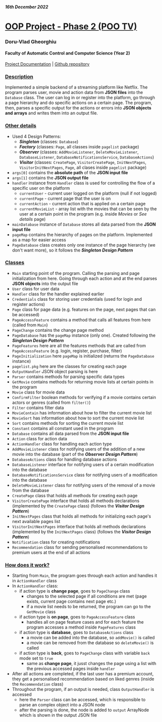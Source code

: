 ##### 16th December 2022
# <ins> OOP Project - Phase 2 (POO TV) </ins>
### Doru-Vlad Gheorghiu
#### Faculty of Automatic Control and Computer Science (Year 2)

[Project Documentation](https://ocw.cs.pub.ro/courses/poo-ca-cd/teme/proiect/etapa2)
 | [Github repository](https://github.com/vladgheorghi/poo-project-phase2)

### <ins> Description </ins>
Implemented a simple backend of a streaming platform like Netflix.
The program parses user, movie and action data from **JSON files** into the `Database` class.
The user can log in or register into the platform, go through a page hierarchy
and do specific actions on a certain page. The program, then, parses a specific
output for the actions or errors into **JSON objects and arrays** and writes them
into an output file.

### <ins> Other details </ins>
* Used 4 Design Patterns:
  * **_Singleton_** (classes: `Database`)
  * **_Factory_** (classes: `Page`, all classes inside `pagelist` package)
  * **_Observer_** (classes: `AddMovieListener`, `DeleteMovieListener`, `DatabaseListener`,
  `DatabaseNotificationsService`, `DatabaseActions`)
  * **_Visitor_** (classes: `CreatePage`, `VisitorCreatePage`, `InitNextPages`, `VisitorInitNextPages`,
  `Page`, all clases inside `pagelist` package)
* `args[0]` contains the **absolute path** of the **JSON input file**
* `args[1]` contains the **JSON output file**
* `handler` instance from `Handler` class is used for controlling the flow of a
specific user on the platform
  * `currentUser` - current user logged on the platform (null if not logged)
  * `currentPage` - current page that the user is on
  * `currentAction` - current action that is applied on a certain page
  * `currentMovieList` - array list with the movies that can be seen by the user
at a certain point in the program (e.g. inside _Movies_ or _See details_ page)
* `mainDatabase` instance of `Database` stores all data parsed from the **JSON input file**
* `pageMap` contains the hierarchy of pages on the platform. Implemented as a map
for easier access
* `PageDatabase` class creates only one instance of the page hierarchy (we don't
want more), so it follows the **_Singleton Design Pattern_**

### <ins> Classes </ins>
* `Main` starting point of the program. Calling the parsing and page initialization
from here. Going through each action and at the end parses **JSON objects**
into the output file
* `User` class for user data
* `Handler` class for the handler explained earlier
* `Credentials` class for storing user credentials (used for login and
register actions)
* `Page` class for page data (e.g. features on the page, next pages that
can be accessed)
* `PageAccessFeature` contains a method that calls all features from here
  (called from `Main`)
* `PageChange` contains the change page method
* `PageDatabase` has the `pageMap` instance (only one). Created following
the **_Singleton Design Pattern_**
* `PageFeatures` here are all the features methods that are called from
`PageAccessFeature` (e.g. login, register, purchase, filter)
* `PageInitialization` here `pageMap` is initialized (returns the `PageDatabase`
instance)
* `pagelist.pkg` here are the classes for creating each page
* `OutputHandler` JSON object parsing is here
* `Parser` contains methods for parsing specific data types
* `GetMovie` contains methods for returning movie lists at certain points in the program
* `Movie` class for movie data
* `ConfirmFilter` boolean methods for verifying if a movie contains certain
actors or genres (called from `filter()`)
* `Filter` contains filter data
* `MovieContain` has information about how to filter the current movie list
* `MovieSort` has information about how to sort the current movie list
* `Sort` contains methods for sorting the current movie list
* `Constant` contains all constant used in the program
* `Database` contains all data parsed from the **JSON input file**
* `Action` class for action data
* `ActionHandler` class for handling each action type
* `AddMovieListener` class for notifying users of the addition of
a new movie into the database (part of the **_Observer Design Pattern_**)
* `DatabaseActions` class for handling database actions 
* `DatabaseListener` interface for notifying users of a certain modification into the database
* `DatabaseNotificationsService` class for notifying users of a modification into the database
* `DeleteMovieListener` class for notifying users of the removal of a movie from the database
* `CreatePage` class that holds all methods for creating each page
* `VisitorCreatePage` interface that holds all methods declarations (implemented by the `CreatePage` class)
(follows the **_Visitor Design Pattern_**)
* `InitNextPages` class that holds all methods for initializing each page's next available pages list
* `VisitorInitNextPages` interface that holds all methods declarations (implemented by the `InitNextPages` class)
(follows the **_Visitor Design Pattern_**)
* `Notification` class for creating notifications
* `Recommendation` class for sending personalised recommendations to premium users at the end of all actions

### <ins> How does it work? </ins>
* Starting from `Main`, the program goes through each action and handles it in `ActionHandler` class
* In `ActionHandler` class:
  * if action type is **change page**, goes to `PageChange` class 
    * changes to the selected page if all conditions are met (page exists, current page contains next page etc.)
    * if a movie list needs to be returned, the program can go to the `GetMovie` class
  * if action type is **on page**, goes to `PageAccessFeature` class
    * handles all on page feature cases and for each feature the program accesses a method inside `PageFeatures` class
  * if action type is **database**, goes to `DatabaseActions` class
    * a movie can be added into the database, so `addMovie()` is called
    * a movie can be removed from the database so `deleteMovie()` is called
  * if action type is **back**, goes to `PageChange` class with variable `back` mode set to `true`
    * same as **change page**, it jusst changes the page using a list with the previous accessed pages inside `handler`
* After all actions are completed, if the last user has a premium account, they get a personalised recommendation based on liked
genres (inside the `Recommendation` class)
* Throughout the program, if an output is needed, class `OutputHandler` is accessed
  * here the `Parser` class can be accessed, which is responsible to parse an complex object into a JSON node
  * after the parsing is done, the node is added to `output` ArrayNode which is shown in the output JSON file

